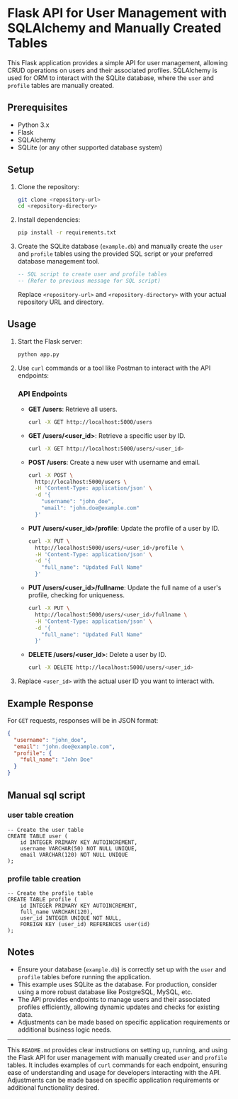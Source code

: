 

# Flask API for User Management with SQLAlchemy and Manually Created Tables

This Flask application provides a simple API for user management, allowing CRUD operations on users and their associated profiles. SQLAlchemy is used for ORM to interact with the SQLite database, where the `user` and `profile` tables are manually created.

## Prerequisites

- Python 3.x
- Flask
- SQLAlchemy
- SQLite (or any other supported database system)

## Setup

1. Clone the repository:

   ```bash
   git clone <repository-url>
   cd <repository-directory>
   ```

2. Install dependencies:

   ```bash
   pip install -r requirements.txt
   ```

3. Create the SQLite database (`example.db`) and manually create the `user` and `profile` tables using the provided SQL script or your preferred database management tool.

   ```sql
   -- SQL script to create user and profile tables
   -- (Refer to previous message for SQL script)
   ```

   Replace `<repository-url>` and `<repository-directory>` with your actual repository URL and directory.

## Usage

1. Start the Flask server:

   ```bash
   python app.py
   ```

2. Use `curl` commands or a tool like Postman to interact with the API endpoints:

   ### API Endpoints

   - **GET /users**: Retrieve all users.

     ```bash
     curl -X GET http://localhost:5000/users
     ```

   - **GET /users/<user_id>**: Retrieve a specific user by ID.

     ```bash
     curl -X GET http://localhost:5000/users/<user_id>
     ```

   - **POST /users**: Create a new user with username and email.

     ```bash
     curl -X POST \
       http://localhost:5000/users \
       -H 'Content-Type: application/json' \
       -d '{
         "username": "john_doe",
         "email": "john.doe@example.com"
       }'
     ```

   - **PUT /users/<user_id>/profile**: Update the profile of a user by ID.

     ```bash
     curl -X PUT \
       http://localhost:5000/users/<user_id>/profile \
       -H 'Content-Type: application/json' \
       -d '{
         "full_name": "Updated Full Name"
       }'
     ```

   - **PUT /users/<user_id>/fullname**: Update the full name of a user's profile, checking for uniqueness.

     ```bash
     curl -X PUT \
       http://localhost:5000/users/<user_id>/fullname \
       -H 'Content-Type: application/json' \
       -d '{
         "full_name": "Updated Full Name"
       }'
     ```

   - **DELETE /users/<user_id>**: Delete a user by ID.

     ```bash
     curl -X DELETE http://localhost:5000/users/<user_id>
     ```

3. Replace `<user_id>` with the actual user ID you want to interact with.

## Example Response

For `GET` requests, responses will be in JSON format:

```json
{
  "username": "john_doe",
  "email": "john.doe@example.com",
  "profile": {
    "full_name": "John Doe"
  }
}
```

## Manual sql script
### user table creation
```
-- Create the user table
CREATE TABLE user (
    id INTEGER PRIMARY KEY AUTOINCREMENT,
    username VARCHAR(50) NOT NULL UNIQUE,
    email VARCHAR(120) NOT NULL UNIQUE
);
```
### profile table creation
```
-- Create the profile table
CREATE TABLE profile (
    id INTEGER PRIMARY KEY AUTOINCREMENT,
    full_name VARCHAR(120),
    user_id INTEGER UNIQUE NOT NULL,
    FOREIGN KEY (user_id) REFERENCES user(id)
);
```

## Notes

- Ensure your database (`example.db`) is correctly set up with the `user` and `profile` tables before running the application.
- This example uses SQLite as the database. For production, consider using a more robust database like PostgreSQL, MySQL, etc.
- The API provides endpoints to manage users and their associated profiles efficiently, allowing dynamic updates and checks for existing data.
- Adjustments can be made based on specific application requirements or additional business logic needs.

---

This `README.md` provides clear instructions on setting up, running, and using the Flask API for user management with manually created `user` and `profile` tables. It includes examples of `curl` commands for each endpoint, ensuring ease of understanding and usage for developers interacting with the API. Adjustments can be made based on specific application requirements or additional functionality desired.